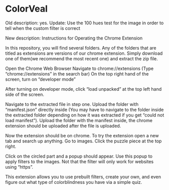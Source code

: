 # ColorVeal
Old description: yes.
Update: Use the 100 hues test for the image in order to tell when the custom filter is correct 
 
New description: 
Instructions for Operating the Chrome Extension

In this repository, you will find several folders. Any of the folders that are titled as extensions are versions of our chrome extension. Simply download one of them(we recommend the most recent one) and extract the zip file.

Open the Chrome Web Browser
Navigate to chrome://extensions (Type “chrome://extensions” in the search bar)
On the top right hand of the screen, turn on “developer mode”

After turning on developer mode, click “load unpacked” at the top left hand side of the screen. 

Navigate to the extracted file in step one. Upload the folder with “manifest.json” directly inside (You may have to navigate to the folder inside the extracted folder depending on how it was extracted if you get “could not load manifest”). Upload the folder with the manifest inside, the chrome extension should be uploaded after the file is uploaded. 

Now the extension should be on chrome. To try the extension open a new tab and search up anything. Go to images. Click the puzzle piece at the top right.

Click on the circled part and a popup should appear. Use this popup to apply filters to the images. Not that the filter will only work for websites using “https”.

This extension allows you to use prebuilt filters, create your own, and even figure out what type of colorblindness you have via a simple quiz.
